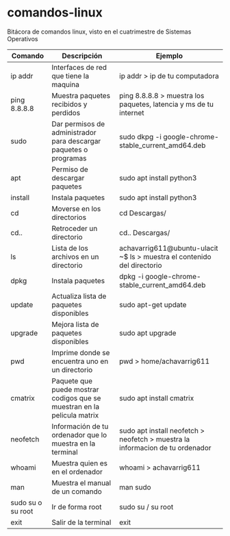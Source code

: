# comandos-linux
Bitácora de comandos linux, visto en el cuatrimestre de Sistemas Operativos

Comando | Descripción | Ejemplo
-----|------|-----
ip addr | Interfaces de red que tiene la maquina | ip addr > ip de tu computadora
ping 8.8.8.8 | Muestra paquetes recibidos y perdidos | ping 8.8.8.8 > muestra los paquetes, latencia y ms de tu internet
sudo|Dar permisos de administrador para descargar paquetes o programas|sudo dkpg -i google-chrome-stable_current_amd64.deb
apt|Permiso de descargar paquetes|sudo apt install python3
install|Instala paquetes|sudo apt install python3
cd|Moverse en los directorios|cd Descargas/
cd..|Retroceder un directorio|cd.. Descargas/
ls|Lista de los archivos en un directorio|achavarrig611@ubuntu-ulacit ~$ ls > muestra el contenido del directorio
dpkg|Instala paquetes|dpkg -i google-chrome-stable_current_amd64.deb
update|Actualiza lista de paquetes disponibles|sudo apt-get update
upgrade|Mejora lista de paquetes disponibles|sudo apt upgrade
pwd|Imprime donde se encuentra uno en un directorio|pwd > home/achavarrig611
cmatrix|Paquete que puede mostrar codigos que se muestran en la pelicula matrix|sudo apt install cmatrix
neofetch|Información de tu ordenador que lo muestra en la terminal|sudo apt install neofetch > neofetch >  muestra la informacion de tu ordenador
whoami|Muestra quien es en el ordenador|whoami > achavarrig611
man|Muestra el manual de un comando|man sudo
sudo su o su root |Ir de forma root|sudo su / su root
exit|Salir de la terminal|exit
